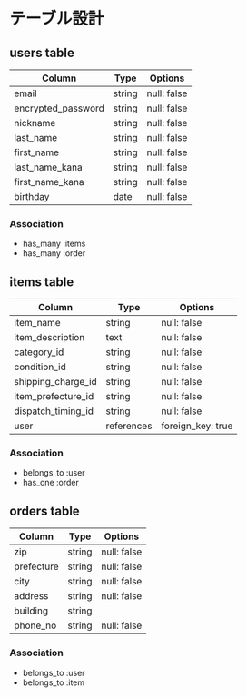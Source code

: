 # テーブル設計

## users table

| Column             | Type   | Options     |
| ------------------ | ------ | ----------- |
| email              | string | null: false |
| encrypted_password | string | null: false |
| nickname           | string | null: false |
| last_name          | string | null: false |
| first_name         | string | null: false |
| last_name_kana     | string | null: false |
| first_name_kana    | string | null: false |
| birthday           | date   | null: false |

### Association

- has_many :items
- has_many :order

## items table

| Column             | Type       | Options           |
| ------------------ | ---------- | ----------------- |
| item_name          | string     | null: false       |
| item_description   | text       | null: false       |
| category_id        | string     | null: false       |
| condition_id       | string     | null: false       |
| shipping_charge_id | string     | null: false       |
| item_prefecture_id | string     | null: false       |
| dispatch_timing_id | string     | null: false       |
| user               | references | foreign_key: true |

### Association

- belongs_to :user
- has_one :order

## orders table

| Column     | Type   | Options     |
| ---------- | ------ | ----------- |
| zip        | string | null: false |
| prefecture | string | null: false |
| city       | string | null: false |
| address    | string | null: false |
| building   | string |             |
| phone_no   | string | null: false |

### Association

- belongs_to :user
- belongs_to :item

